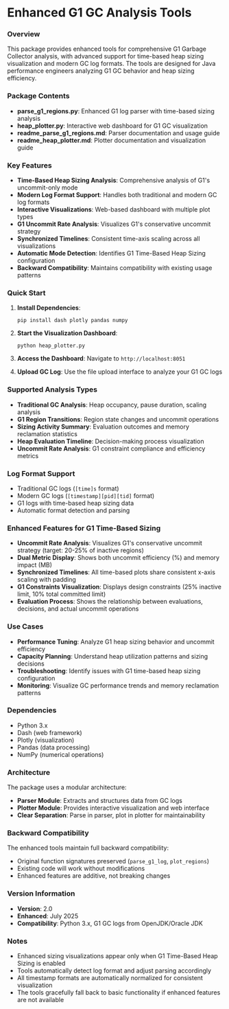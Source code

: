 # Enhanced G1 GC Analysis Tools

### Overview
This package provides enhanced tools for comprehensive G1 Garbage Collector analysis, with advanced support for time-based heap sizing visualization and modern GC log formats. The tools are designed for Java performance engineers analyzing G1 GC behavior and heap sizing efficiency.

### Package Contents
- **parse_g1_regions.py**: Enhanced G1 log parser with time-based sizing analysis
- **heap_plotter.py**: Interactive web dashboard for G1 GC visualization
- **readme_parse_g1_regions.md**: Parser documentation and usage guide
- **readme_heap_plotter.md**: Plotter documentation and visualization guide

### Key Features
- **Time-Based Heap Sizing Analysis**: Comprehensive analysis of G1's uncommit-only mode
- **Modern Log Format Support**: Handles both traditional and modern GC log formats
- **Interactive Visualizations**: Web-based dashboard with multiple plot types
- **G1 Uncommit Rate Analysis**: Visualizes G1's conservative uncommit strategy
- **Synchronized Timelines**: Consistent time-axis scaling across all visualizations
- **Automatic Mode Detection**: Identifies G1 Time-Based Heap Sizing configuration
- **Backward Compatibility**: Maintains compatibility with existing usage patterns

### Quick Start
1. **Install Dependencies**:
   ```
   pip install dash plotly pandas numpy
   ```

2. **Start the Visualization Dashboard**:
   ```
   python heap_plotter.py
   ```

3. **Access the Dashboard**: Navigate to `http://localhost:8051`

4. **Upload GC Log**: Use the file upload interface to analyze your G1 GC logs

### Supported Analysis Types
- **Traditional GC Analysis**: Heap occupancy, pause duration, scaling analysis
- **G1 Region Transitions**: Region state changes and uncommit operations
- **Sizing Activity Summary**: Evaluation outcomes and memory reclamation statistics
- **Heap Evaluation Timeline**: Decision-making process visualization
- **Uncommit Rate Analysis**: G1 constraint compliance and efficiency metrics

### Log Format Support
- Traditional GC logs (`[time]s` format)
- Modern GC logs (`[timestamp][pid][tid]` format)  
- G1 logs with time-based heap sizing data
- Automatic format detection and parsing

### Enhanced Features for G1 Time-Based Sizing
- **Uncommit Rate Analysis**: Visualizes G1's conservative uncommit strategy (target: 20-25% of inactive regions)
- **Dual Metric Display**: Shows both uncommit efficiency (%) and memory impact (MB)
- **Synchronized Timelines**: All time-based plots share consistent x-axis scaling with padding
- **G1 Constraints Visualization**: Displays design constraints (25% inactive limit, 10% total committed limit)
- **Evaluation Process**: Shows the relationship between evaluations, decisions, and actual uncommit operations

### Use Cases
- **Performance Tuning**: Analyze G1 heap sizing behavior and uncommit efficiency
- **Capacity Planning**: Understand heap utilization patterns and sizing decisions
- **Troubleshooting**: Identify issues with G1 time-based heap sizing configuration
- **Monitoring**: Visualize GC performance trends and memory reclamation patterns

### Dependencies
- Python 3.x
- Dash (web framework)
- Plotly (visualization)
- Pandas (data processing)
- NumPy (numerical operations)

### Architecture
The package uses a modular architecture:
- **Parser Module**: Extracts and structures data from GC logs
- **Plotter Module**: Provides interactive visualization and web interface
- **Clear Separation**: Parse in parser, plot in plotter for maintainability

### Backward Compatibility
The enhanced tools maintain full backward compatibility:
- Original function signatures preserved (`parse_g1_log`, `plot_regions`)
- Existing code will work without modifications
- Enhanced features are additive, not breaking changes

### Version Information
- **Version**: 2.0
- **Enhanced**: July 2025
- **Compatibility**: Python 3.x, G1 GC logs from OpenJDK/Oracle JDK

### Notes
- Enhanced sizing visualizations appear only when G1 Time-Based Heap Sizing is enabled
- Tools automatically detect log format and adjust parsing accordingly
- All timestamp formats are automatically normalized for consistent visualization
- The tools gracefully fall back to basic functionality if enhanced features are not available
